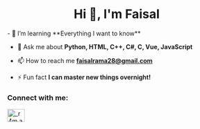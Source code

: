 <h1 align="center">Hi 👋, I'm Faisal</h1>
- 🌱 I’m learning **Everything I want to know**

- 💬 Ask me about **Python, HTML, C++, C#, C, Vue, JavaScript**

- 📫 How to reach me **faisalrama28@gmail.com**

- ⚡ Fun fact **I can master new things overnight!**

<h3 align="left">Connect with me:</h3>
<p align="left">
<a href="https://instagram.com/_r4m.aaa" target="blank"><img align="center" src="https://raw.githubusercontent.com/rahuldkjain/github-profile-readme-generator/master/src/images/icons/Social/instagram.svg" alt="_r4m.aaa" height="30" width="40" /></a>
</p>
